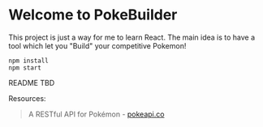 # Welcome to PokeBuilder

This project is just a way for me to learn React. The main idea is to have a tool which let you "Build" your competitive Pokemon!

    npm install
    npm start

README TBD

Resources:

> A RESTful API for Pokémon - [pokeapi.co](https://github.com/PokeAPI/pokeapi)
